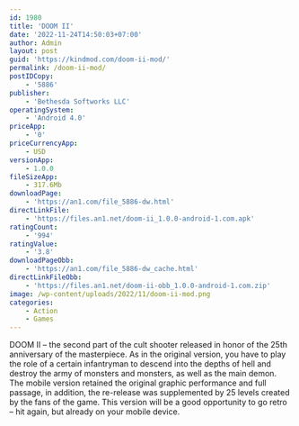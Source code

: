 ```yaml
---
id: 1980
title: 'DOOM II'
date: '2022-11-24T14:50:03+07:00'
author: Admin
layout: post
guid: 'https://kindmod.com/doom-ii-mod/'
permalink: /doom-ii-mod/
postIDCopy:
    - '5886'
publisher:
    - 'Bethesda Softworks LLC'
operatingSystem:
    - 'Android 4.0'
priceApp:
    - '0'
priceCurrencyApp:
    - USD
versionApp:
    - 1.0.0
fileSizeApp:
    - 317.6Mb
downloadPage:
    - 'https://an1.com/file_5886-dw.html'
directLinkFile:
    - 'https://files.an1.net/doom-ii_1.0.0-android-1.com.apk'
ratingCount:
    - '994'
ratingValue:
    - '3.8'
downloadPageObb:
    - 'https://an1.com/file_5886-dw_cache.html'
directLinkFileObb:
    - 'https://files.an1.net/doom-ii-obb_1.0.0-android-1.com.zip'
image: /wp-content/uploads/2022/11/doom-ii-mod.png
categories:
    - Action
    - Games
---
```


DOOM II – the second part of the cult shooter released in honor of the 25th anniversary of the masterpiece. As in the original version, you have to play the role of a certain infantryman to descend into the depths of hell and destroy the army of monsters and monsters, as well as the main demon. The mobile version retained the original graphic performance and full passage, in addition, the re-release was supplemented by 25 levels created by the fans of the game. This version will be a good opportunity to go retro – hit again, but already on your mobile device.